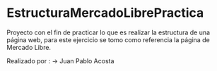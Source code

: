 # EstructuraMercadoLibrePractica

Proyecto con el fin de practicar lo que es realizar la estructura de una página web, para este ejercicio se tomo como referencia la página de Mercado Libre.

Realizado por :
  -> Juan Pablo Acosta


